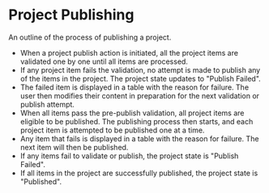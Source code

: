 # Project Publishing

An outline of the process of publishing a project.

-   When a project publish action is initiated, all the project items are validated one by one until all items are processed.
-   If any project item fails the validation, no attempt is made to publish any of the items in the project. The project state updates to "Publish Failed".
-   The failed item is displayed in a table with the reason for failure. The user then modifies their content in preparation for the next validation or publish attempt.
-   When all items pass the pre-publish validation, all project items are eligible to be published. The publishing process then starts, and each project item is attempted to be published one at a time.
-   Any item that fails is displayed in a table with the reason for failure. The next item will then be published.
-   If any items fail to validate or publish, the project state is "Publish Failed".
-   If all items in the project are successfully published, the project state is "Published".


